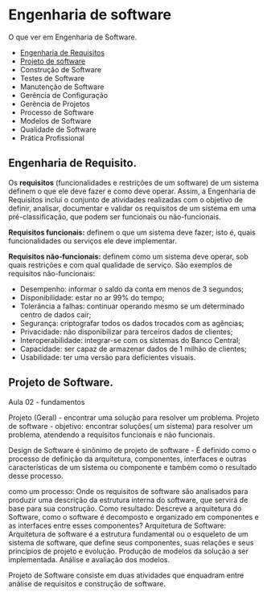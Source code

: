 # Engenharia de software

O que ver em Engenharia de Software.


* [Engenharia de Requisitos](#engenhara-de-requisitos)
* [Projeto de software](#projeto-de-software)
* Construção de Software
* Testes de Software
* Manutenção de Software
* Gerência de Configuração
* Gerência de Projetos
* Processo de Software
* Modelos de Software
* Qualidade de Software
* Prática  Profissional



## **Engenharia de Requisito.**

Os **requisitos** (funcionalidades e restrições de um software) de um sistema definem o que ele deve fazer e como deve operar. Assim, a Engenharia de Requisitos inclui o conjunto de atividades realizadas com o objetivo de definir, analisar, documentar  e validar os requisitos de um sistema em uma pré-classificação, que podem ser funcionais ou não-funcionais. 

**Requisitos funcionais:** definem o que um sistema deve fazer; isto é, quais funcionalidades ou serviços ele deve implementar.

**Requisitos não-funcionais:** definem como um sistema deve operar, sob quais restrições e com qual qualidade de serviço. São exemplos de requisitos não-funcionais:


* Desempenho: informar o saldo da conta em menos de 3 segundos;
* Disponibilidade: estar no ar 99% do tempo;
* Tolerância a falhas: continuar operando mesmo se um determinado centro de dados cair;
* Segurança: criptografar todos os dados trocados com as agências;
* Privacidade: não disponibilizar para terceiros dados de clientes;
* Interoperabilidade: integrar-se com os sistemas do Banco Central;
* Capacidade: ser capaz de armazenar dados de 1 milhão de clientes;
* Usabilidade: ter uma versão para deficientes visuais.

## **Projeto de Software.**


Aula 02 - fundamentos

 Projeto (Geral) - encontrar uma solução para resolver um problema. 
Projeto de software - objetivo: encontrar soluções( um sistema) para resolver um problema, atendendo a requisitos funcionais e não funcionais.


Design de Software é sinônimo de projeto de software - É definido como o processo de definição da arquitetura, componentes, interfaces e outras características de um sistema ou componente e também como o resultado desse processo. 

como um processo: Onde os requisitos de software são analisados para produzir uma descrição da estrutura interna do software, que servirá de base para sua construção.
Como resultado: Descreve a arquitetura do Software, como o software é decomposto e organizado em componentes e as interfaces entre esses componentes? 
Arquitetura de Software: Arquitetura de software é a estrutura fundamental ou o esqueleto de um sistema de software, que define seus componentes, suas relações e seus princípios de projeto e evolução.
Produção de modelos da solução a ser implementada.
Análise e avaliação dos modelos.

Projeto de Software consiste em duas atividades que enquadram entre análise de requisitos e construção de software.

